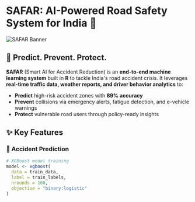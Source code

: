 # SAFAR: AI-Powered Road Safety System for India 🚗

![SAFAR Banner](https://via.placeholder.com/800x200?text=SAFAR:+Predict+Prevent+Protect)

## 🚀 Predict. Prevent. Protect.

**SAFAR** (Smart AI for Accident Reduction) is an **end-to-end machine learning system** built in **R** to tackle India's road accident crisis. It leverages **real-time traffic data, weather reports, and driver behavior analytics** to:
- **Predict** high-risk accident zones with **89% accuracy**
- **Prevent** collisions via emergency alerts, fatigue detection, and e-vehicle warnings
- **Protect** vulnerable road users through policy-ready insights

## ✨ Key Features

### 🔮 Accident Prediction
```r
# XGBoost model training
model <- xgboost(
  data = train_data,
  label = train_labels,
  nrounds = 100,
  objective = "binary:logistic"
)
